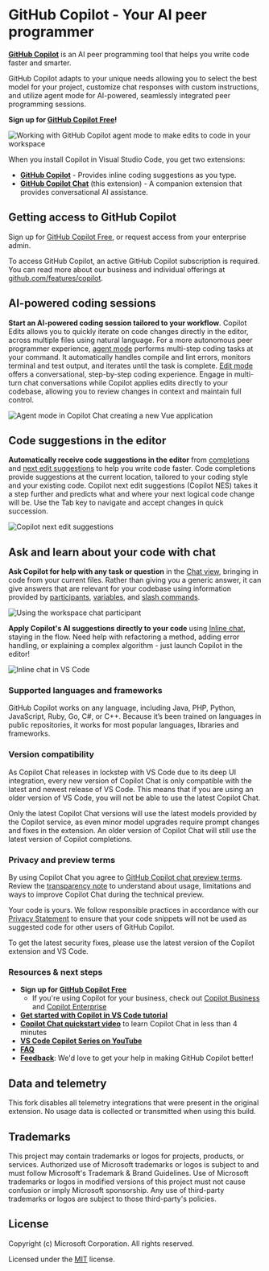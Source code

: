 # GitHub Copilot - Your AI peer programmer

**[GitHub Copilot](https://code.visualstudio.com/docs/copilot/overview)** is an AI peer programming tool that helps you write code faster and smarter.

GitHub Copilot adapts to your unique needs allowing you to select the best model for your project, customize chat responses with custom instructions, and utilize agent mode for AI-powered, seamlessly integrated peer programming sessions.

**Sign up for [GitHub Copilot Free](https://github.com/settings/copilot?utm_source=vscode-chat-readme&utm_medium=first&utm_campaign=2025mar-em-MSFT-signup)!**

![Working with GitHub Copilot agent mode to make edits to code in your workspace](https://github.com/microsoft/vscode-copilot-release/blob/main/images/hero-dark.png?raw=true)

When you install Copilot in Visual Studio Code, you get two extensions:
* **[GitHub Copilot](https://marketplace.visualstudio.com/items?itemName=GitHub.copilot)** - Provides inline coding suggestions as you type.
* **[GitHub Copilot Chat](https://marketplace.visualstudio.com/items?itemName=GitHub.copilot-chat)** (this extension) - A companion extension that provides conversational AI assistance.

## Getting access to GitHub Copilot

Sign up for [GitHub Copilot Free](https://github.com/settings/copilot?utm_source=vscode-chat-readme&utm_medium=second&utm_campaign=2025mar-em-MSFT-signup), or request access from your enterprise admin.

To access GitHub Copilot, an active GitHub Copilot subscription is required. You can read more about our business and individual offerings at [github.com/features/copilot](https://github.com/features/copilot?utm_source=vscode-chat&utm_medium=readme&utm_campaign=2025mar-em-MSFT-signup).

## AI-powered coding sessions

**Start an AI-powered coding session tailored to your workflow**. Copilot Edits allows you to quickly iterate on code changes directly in the editor, across multiple files using natural language. For a more autonomous peer programmer experience,
[agent mode](https://aka.ms/vscode-copilot-agent) performs multi-step coding tasks at your command. It automatically handles compile and lint errors, monitors terminal and test output, and iterates until the task is complete. [Edit mode](https://aka.ms/vscode-copilot-edit) offers a conversational, step-by-step coding experience. Engage in multi-turn chat conversations while Copilot applies edits directly to your codebase, allowing you to review changes in context and maintain full control.

![Agent mode in Copilot Chat creating a new Vue application](https://github.com/microsoft/vscode-copilot-release/blob/main/images/agent-mode-readme.gif?raw=true)

## Code suggestions in the editor

**Automatically receive code suggestions in the editor** from [completions](https://aka.ms/vscode-completions) and [next edit suggestions](https://aka.ms/vscode-nes) to help you write code faster. Code completions provide suggestions at the current location, tailored to your coding style and your existing code. Copilot next edit suggestions (Copilot NES) takes it a step further and predicts what and where your next logical code change will be. Use the Tab key to navigate and accept changes in quick succession.

![Copilot next edit suggestions](https://code.visualstudio.com/assets/docs/copilot/inline-suggestions/nes-point.gif)

## Ask and learn about your code with chat

**Ask Copilot for help with any task or question** in the [Chat view](https://aka.ms/vscode-chat), bringing in code from your current files. Rather than giving you a generic answer, it can give answers that are relevant for your codebase using information provided by [participants](https://aka.ms/vscode-chat-participants), [variables](https://aka.ms/vscode-chat-variables), and [slash commands](https://aka.ms/vscode-chat-commands).

![Using the workspace chat participant](https://github.com/microsoft/vscode-copilot-release/blob/main/images/participants-workspace.gif?raw=true)

**Apply Copilot's AI suggestions directly to your code** using [Inline chat](https://aka.ms/vscode-inline-chat), staying in the flow. Need help with refactoring a method, adding error handling, or explaining a complex algorithm - just launch Copilot in the editor!

![Inline chat in VS Code](https://code.visualstudio.com/assets/docs/copilot/copilot-chat/inline-chat-question-example.png)

### Supported languages and frameworks

GitHub Copilot works on any language, including Java, PHP, Python, JavaScript, Ruby, Go, C#, or C++. Because it’s been trained on languages in public repositories, it works for most popular languages, libraries and frameworks.

### Version compatibility

As Copilot Chat releases in lockstep with VS Code due to its deep UI integration, every new version of Copilot Chat is only compatible with the latest and newest release of VS Code. This means that if you are using an older version of VS Code, you will not be able to use the latest Copilot Chat.

Only the latest Copilot Chat versions will use the latest models provided by the Copilot service, as even minor model upgrades require prompt changes and fixes in the extension. An older version of Copilot Chat will still use the latest version of Copilot completions.

### Privacy and preview terms

By using Copilot Chat you agree to [GitHub Copilot chat preview terms](https://docs.github.com/en/early-access/copilot/github-copilot-chat-technical-preview-license-terms). Review the [transparency note](https://aka.ms/CopilotChatTransparencyNote) to understand about usage, limitations and ways to improve Copilot Chat during the technical preview.

Your code is yours. We follow responsible practices in accordance with our [Privacy Statement](https://docs.github.com/en/site-policy/privacy-policies/github-privacy-statement) to ensure that your code snippets will not be used as suggested code for other users of GitHub Copilot.

To get the latest security fixes, please use the latest version of the Copilot extension and VS Code.

### Resources & next steps
* **Sign up for [GitHub Copilot Free](https://github.com/settings/copilot?utm_source=vscode-chat-readme&utm_medium=third&utm_campaign=2025mar-em-MSFT-signup)**
    * If you're using Copilot for your business, check out [Copilot Business](https://docs.github.com/en/copilot/copilot-business/about-github-copilot-business) and [Copilot Enterprise](https://docs.github.com/en/copilot/github-copilot-enterprise/overview/about-github-copilot-enterprise)
* **[Get started with Copilot in VS Code tutorial](https://code.visualstudio.com/docs/copilot/getting-started)**
* **[Copilot Chat quickstart video](https://www.youtube.com/watch?v=3surPGP7_4o)** to learn Copilot Chat in less than 4 minutes
* **[VS Code Copilot Series on YouTube](https://www.youtube.com/playlist?list=PLj6YeMhvp2S5_hvBl2SE-7YCHYlLQ0bPt)**
* **[FAQ](https://code.visualstudio.com/docs/copilot/faq)**
* **[Feedback](https://github.com/microsoft/vscode-copilot-release/issues)**: We'd love to get your help in making GitHub Copilot better!

## Data and telemetry

This fork disables all telemetry integrations that were present in the original extension. No usage data is collected or transmitted when using this build.

## Trademarks

This project may contain trademarks or logos for projects, products, or services. Authorized use of Microsoft trademarks or logos is subject to and must follow Microsoft's Trademark & Brand Guidelines. Use of Microsoft trademarks or logos in modified versions of this project must not cause confusion or imply Microsoft sponsorship. Any use of third-party trademarks or logos are subject to those third-party's policies.

## License

Copyright (c) Microsoft Corporation. All rights reserved.

Licensed under the [MIT](LICENSE.txt) license.
